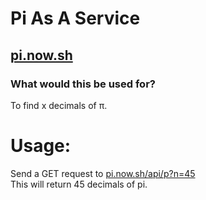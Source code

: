 # Pi As A Service

## [pi.now.sh](https://pi.now.sh)

### What would this be used for?
To find x decimals of π.

# Usage:
Send a GET request to [pi.now.sh/api/p?n=45](https://pi.now.sh/api/p?n=45)  
This will return 45 decimals of pi.